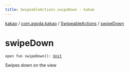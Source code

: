 ```yaml
---
title: SwipeableActions.swipeDown - kakao
---
```


[kakao](../../index.html) / [com.agoda.kakao](../index.html) / [SwipeableActions](index.html) / [swipeDown](.)

# swipeDown

`open fun swipeDown(): `[`Unit`](https://kotlinlang.org/api/latest/jvm/stdlib/kotlin/-unit/index.html)

Swipes down on the view

